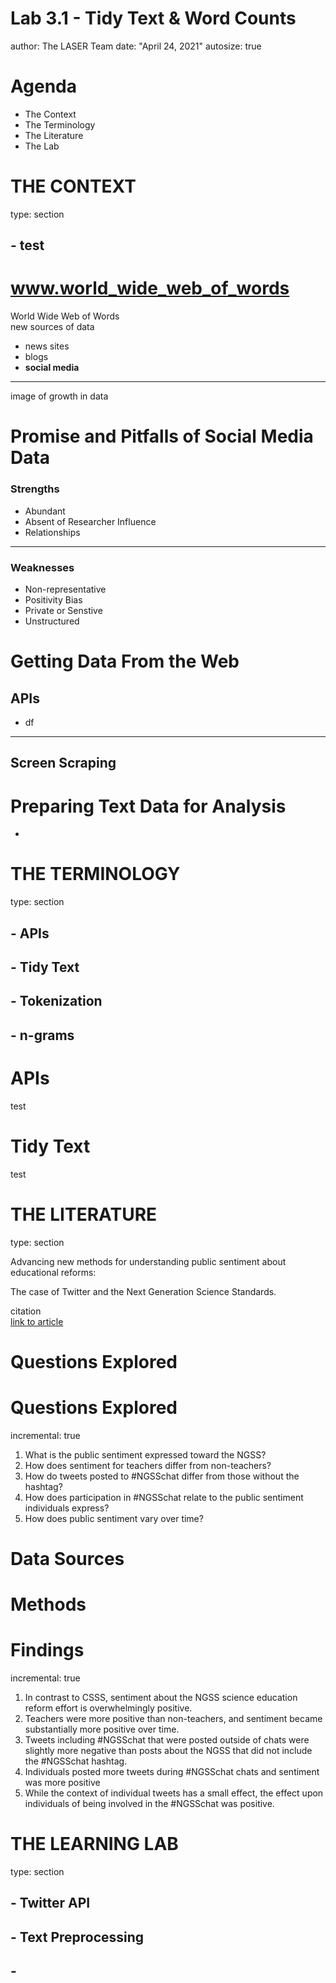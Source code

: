 Lab 3.1 - Tidy Text & Word Counts
========================================================
author: The LASER Team
date: "April 24, 2021"
autosize: true


Agenda
========================================================
- The Context 
- The Terminology
- The Literature
- The Lab 


THE CONTEXT
========================================================
type: section

## - test 



www.world_wide_web_of_words
========================================================
World Wide Web of Words  
new sources of data 
- news sites
- blogs
- **social media** 

--- 
image of growth in data



Promise and Pitfalls of Social Media Data
========================================================
### Strengths
- Abundant
- Absent of Researcher Influence
- Relationships 

---

### Weaknesses
- Non-representative
- Positivity Bias
- Private or Senstive
- Unstructured


Getting Data From the Web
========================================================
## APIs
- df  

--- 

## Screen Scraping


Preparing Text Data for Analysis
========================================================
- 


THE TERMINOLOGY
========================================================
type: section

## - APIs
## - Tidy Text
## - Tokenization
## - n-grams



APIs
========================================================
test


Tidy Text
========================================================
test

THE LITERATURE
========================================================
type: section

Advancing new methods for understanding public sentiment about educational reforms:   

The case of Twitter and the Next Generation Science Standards.

citation  
[link to article](go.ncsu.edu)

<!--
Today's learning labs are guided by my colleague Josh Rosenberg’s recent article, Advancing new methods for understanding public sentiment about educational reforms: The case of Twitter and the Next Generation Science Standards. We will focus on conducting a very simplistic “replication study” by comparing the sentiment of tweets about the Next Generation Science Standards (NGSS) and Common Core State Standards (CCSS) in order to better understand public reaction to these two curriculum reform efforts. I highly recommend you watch the quick 3-minute overview of this work at https://stanford.app.box.com/s/i5ixkj2b8dyy8q5j9o5ww4nafznb497x
-->


Questions Explored 
==================


Questions Explored 
========================================================
incremental: true 

1.  What is the public sentiment expressed toward the NGSS?
2.  How does sentiment for teachers differ from non-teachers?
3.  How do tweets posted to \#NGSSchat differ from those without the hashtag?
4.  How does participation in \#NGSSchat relate to the public sentiment individuals express?
5.  How does public sentiment vary over time?

<!--
While the Next Generation Science Standards (NGSS) are a long-standing and widespread standards-based educational reform effort, they have received less public attention, and no studies have explored the sentiment of the views of multiple stakeholders toward them. To establish how public sentiment about this reform might be similar to or different from past efforts, we applied a suite of data science techniques to posts about the standards on Twitter from 2010-2020 (N = 571,378) from 87,719 users. Applying data science techniques to identify teachers and to estimate tweet sentiment, we found that the public sentiment towards the NGSS is overwhelmingly positive---33 times more so than for the CCSS. Mixed effects models indicated that sentiment became more positive over time and that teachers, in particular, showed a more positive sentiment towards the NGSS. We discuss implications for educational reform efforts and the use of data science methods for understanding their implementation.
-->

Data Sources
========================================================




<!-- Similar to what we'll be learning in this walkthrough, Rosenberg et al. used publicly accessible data from Twitter collected using the Full-Archive Twitter API and the `rtweet` package in R. Specifically, the authors accessed tweets and user information from the hashtag-based \#NGSSchat online community, all tweets that included any of the following phrases, with "/" indicating an additional phrase featuring the respective plural form: "ngss", "next generation science standard/s", "next gen science standard/s". -->

Methods
========================================================




<!-- Unlike this walkthrough, however, the authors determined Tweet sentiment using the Java version of SentiStrength to assign tweets to two 5-point scales of sentiment, one for positivity and one for negativity, because SentiStrength is a validated measure for sentiment in short informal texts (Thelwall et al., 2011). In addition, we used this tool because Wang and Fikis (2019) used it to explore the sentiment of CCSS-related posts. We'll be using the AFINN sentiment lexicon which also assigns words in a tweet to two 5-point scales, in addition to explore some other sentiment lexicons.
-->

Findings
========================================================
incremental: true 

1. In contrast to CSSS, sentiment about the NGSS science education reform effort is overwhelmingly positive.
2. Teachers were more positive than non-teachers, and sentiment became substantially more positive over time.
3. Tweets including #NGSSchat that were posted outside of chats were slightly more negative than posts about the NGSS that did not include the #NGSSchat hashtag.
4. Individuals posted more tweets during \#NGSSchat chats and sentiment was more positive  
5. While the context of individual tweets has a small effect, the effect upon individuals of being involved in the \#NGSSchat was positive.


THE LEARNING LAB
========================================================
type: section
## - Twitter API
## - Text Preprocessing
## - 





